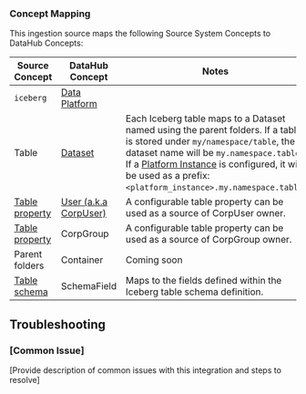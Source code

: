 ### Concept Mapping

<!-- This should be a manual mapping of concepts from the source to the DataHub Metadata Model -->
<!-- Authors should provide as much context as possible about how this mapping was generated, including assumptions made, known shortcuts, & any other caveats -->

This ingestion source maps the following Source System Concepts to DataHub Concepts:

<!-- Remove all unnecessary/irrelevant DataHub Concepts -->

| Source Concept | DataHub Concept | Notes |
| -- | -- | -- |
| `iceberg` | [Data Platform](docs/generated/metamodel/entities/dataPlatform.md) | |
| Table | [Dataset](docs/generated/metamodel/entities/dataset.md) | Each Iceberg table maps to a Dataset named using the parent folders.  If a table is stored under `my/namespace/table`, the dataset name will be `my.namespace.table`.  If a [Platform Instance](https://datahubproject.io/docs/platform-instances/) is configured, it will be used as a prefix: `<platform_instance>.my.namespace.table`. |
| [Table property](https://iceberg.apache.org/docs/latest/configuration/#table-properties) | [User (a.k.a CorpUser)](docs/generated/metamodel/entities/corpuser.md) | A configurable table property can be used as a source of CorpUser owner. |
| [Table property](https://iceberg.apache.org/docs/latest/configuration/#table-properties) | CorpGroup | A configurable table property can be used as a source of CorpGroup owner. |
| Parent folders| Container | Coming soon | 
| [Table schema](https://iceberg.apache.org/spec/#schemas-and-data-types) | SchemaField | Maps to the fields defined within the Iceberg table schema definition. | 

## Troubleshooting

### [Common Issue]

[Provide description of common issues with this integration and steps to resolve]
